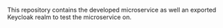 This repository contains the developed microservice as well an exported Keycloak realm to test the microservice on.
